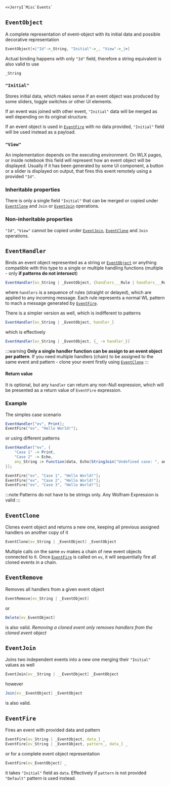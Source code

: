 ```mathematica
<<JerryI`Misc`Events`
```

## `EventObject`
A complete representation of event-object with its initial data and possible decorative representation

```mathematica
EventObject[<|"Id"->_String, "Initial"->_, "View"->_|>]
```

Actual binding happens with only `"Id"` field, therefore a string equivalent is also valid to use

```mathematica
_String
```

### `"Initial"`
Stores initial data, which makes sense if an event object was produced by some sliders, toggle switches or other UI elements. 

If an event was joined with other event, `"Initial"` data will be merged as well depending on its original structure.

If an event object is used in [`EventFire`](#`EventFire`) with no data provided, `"Initial"` field will be used instead as a payload.

### `"View"`
An implementation depends on the executing environment. On WLX pages, or inside notebook this field will represent how an event object will be displayed. Usually if it has been generated by some UI component, a button or a slider is displayed on output, that fires this event remotely using a provided `"Id"`.

### Inheritable properties
There is only a single field `"Initial"` that can be merged or copied under  [`EventClone`](#`EventClone`) and `Join` or [`EventJoin`](#`EventJoin`) operations.

### Non-inheritable properties
`"Id"`, `"View"` cannot be copied under [`EventJoin`](#`EventJoin`), [`EventClone`](#`EventClone`) and `Join` operations.


## `EventHandler`
Binds an event object represented as a string or [`EventObject`](#`EventObject`) or anything compatible with this type to a single or multiple handling functions (multiple - only __if patterns do not intersect__)

```mathematica
EventHandler[ev_String | _EventObject, {handlers___Rule | handlers___RuleDelayed}]
```

where `handlers` is a sequence of rules (straight or delayed), which are applied to any incoming message. Each rule represents a normal WL pattern to mach a message generated by [`EventFire`](#`EventFire`). 

There is a simpler version as well, which is indifferent to patterns

```mathematica
EventHandler[ev_String | _EventObject, handler_]
```

which is effectively 

```mathematica
EventHandler[ev_String | _EventObject, {_ -> handler_}]
```

:::warning
__Only a single handler function can be assign to an event object per pattern__. If you need multiple handlers (chain) to be assigned to the same event and pattern - clone your event firstly using [`EventClone`](#`EventClone`)
:::

#### Return value
It is optional, but any `handler` can return any non-Null expression, which will be presented as a return value of `EventFire` expression. 

### Example
The simples case scenario

```mathematica
EventHandler["ev", Print];
EventFire["ev", "Hello World!"];
```

or using different patterns

```mathematica
EventHandler["ev", {
	"Case 1" -> Print,
	"Case 2" -> Echo,
	any_String :> Function[data, Echo[StringJoin["Undefined case: ", any]]]
}];

EventFire["ev", "Case 1", "Hello World!"];
EventFire["ev", "Case 2", "Hello World!"];
EventFire["ev", "Case 3", "Hello World!"];
```

:::note
Patterns do not have to be strings only. Any Wolfram Expression is valid
:::

## `EventClone`
Clones event object and returns a new one, keeping all previous assigned handlers on another copy of it

```mathematica
EventClone[ev_String | _EventObject] _EventObject
```

Multiple calls on the same `ev` makes a chain of new event objects connected to it. Once [`EventFire`](#`EventFire`) is called on `ev`, it will sequentially fire all cloned events in a chain. 

## `EventRemove`
Removes all handlers from a given event object

```mathematica
EventRemove[ev_String | _EventObject]
```

or

```mathematica
Delete[ev_EventObject]
```

is also valid. *Removing a cloned event only removes handlers from the cloned event object*

## `EventJoin`
Joins two independent events into a new one merging their `"Initial"` values as well

```mathematica
EventJoin[ev__String | __EventObject] _EventObject
```

however

```mathematica
Join[ev__EventObject] _EventObject
```

is also valid.

## `EventFire`
Fires an event with provided data and pattern

```mathematica
EventFire[ev_String | _EventObject, data_] _
EventFire[ev_String | _EventObject, pattern_, data_] _
```

or for a complete event object representation

```mathematica
EventFire[ev_EventObject] _
```

it takes `"Initial"` field as `data`. Effectively if `pattern` is not provided `"Default"` pattern is used instead. 